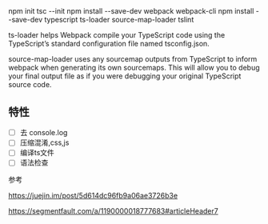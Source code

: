 

## 

npm init
tsc --init
npm install --save-dev webpack webpack-cli
npm install --save-dev typescript ts-loader source-map-loader tslint



ts-loader helps Webpack compile your TypeScript code using the TypeScript’s standard configuration file named tsconfig.json.

 source-map-loader uses any sourcemap outputs from TypeScript to inform webpack when generating its own sourcemaps. This will allow you to debug your final output file as if you were debugging your original TypeScript source code.

## 特性

- [ ] 去 console.log
- [ ] 压缩混淆,css,js
- [ ] 编译ts文件
- [ ] 语法检查

参考

https://juejin.im/post/5d614dc96fb9a06ae3726b3e

https://segmentfault.com/a/1190000018777683#articleHeader7
